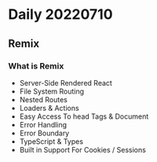 Daily 20220710
===

## Remix
### What is Remix
- Server-Side Rendered React
- File System Routing
- Nested Routes
- Loaders & Actions
- Easy Access To head Tags & Document
- Error Handling
- Error Boundary
- TypeScript & Types
- Built in Support For Cookies / Sessions